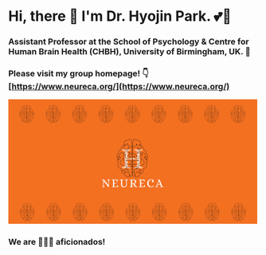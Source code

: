 # Hi, there :wave: I'm Dr. Hyojin Park. :two_hearts::revolving_hearts:
### Assistant Professor at the School of Psychology & Centre for Human Brain Health (CHBH), University of Birmingham, UK. :school:
### Please visit my group homepage!   :point_down:   [https://www.neureca.org/](https://www.neureca.org/)

<img src="images/share.png" alt="nereca.org" width="500"/>

### We are 🧠🧠🧠 aficionados!
